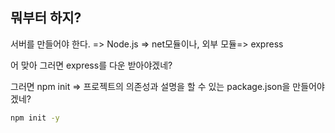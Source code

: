 ## 뭐부터 하지?

서버를 만들어야 한다. => Node.js => net모듈이나, 외부 모듈=> express

어 맞아 그러면 express를 다운 받아야겠네?

그러면 npm init => 프로젝트의 의존성과 설명을 할 수 있는 package.json을 만들어야겠네?

```sh
npm init -y
```